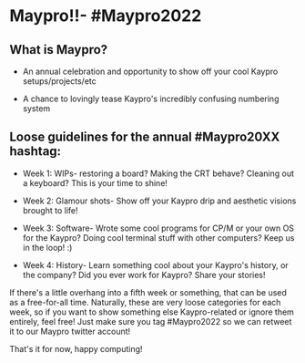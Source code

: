 # Maypro!!- #Maypro2022

## What is Maypro? 
- An annual celebration and opportunity to show off your cool Kaypro
setups/projects/etc

- A chance to lovingly tease Kaypro's incredibly confusing numbering system

## Loose guidelines for the annual #Maypro20XX hashtag:
- Week 1: WIPs- restoring a board? Making the CRT behave? Cleaning out a
keyboard? This is your time to shine!

- Week 2: Glamour shots- Show off your Kaypro drip and aesthetic visions
brought to life!

- Week 3: Software- Wrote some cool programs for CP/M or your own OS for the
Kaypro? Doing cool terminal stuff with other computers? Keep us in the loop!
:)

- Week 4: History- Learn something cool about your Kaypro's history, or the
company? Did you ever work for Kaypro? Share your stories!


If there's a little overhang into a fifth week or something, that can be
used as a free-for-all time. Naturally, these are very loose categories for
each week, so if you want to show something else Kaypro-related or ignore 
them entirely, feel free! Just make sure you tag #Maypro2022 so we can
retweet it to our Maypro twitter account! 

That's it for now, happy computing!
